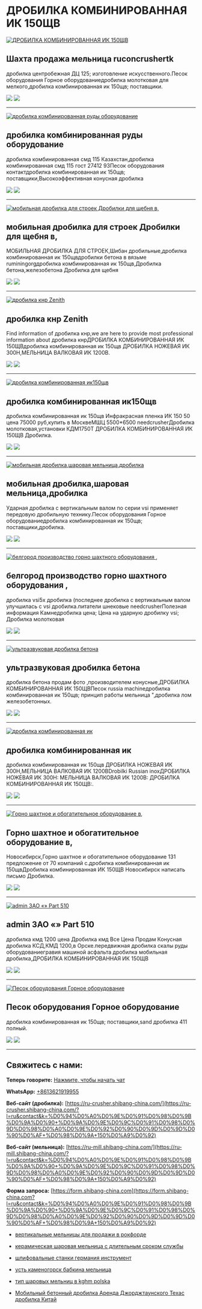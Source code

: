 # ДРОБИЛКА КОМБИНИРОВАННАЯ ИК 150ЩВ

<a href="https://swt.shibang-china.com/?l=ru&img&k=%D0%94%D0%A0%D0%9E%D0%91%D0%98%D0%9B%D0%9A%D0%90+%D0%9A%D0%9E%D0%9C%D0%91%D0%98%D0%9D%D0%98%D0%A0%D0%9E%D0%92%D0%90%D0%9D%D0%9D%D0%90%D0%AF+%D0%98%D0%9A+150%D0%A9%D0%92" target="_blank">![ДРОБИЛКА КОМБИНИРОВАННАЯ ИК 150ЩВ](http://static.shibang-china.com/all-800x300/1437.jpg)</a>

## Шахта продажа мельница ruconcrushertk
дробилка центробежная ДЦ 125; изготовление искусственного.Песок оборудования Горное оборудованиедробилка молотковая для мелкого,дробилка комбинированная ик 150щв; поставщики.


<a href="https://whatsapp.shibangsoft.com/WhatsApp.php" target="_blank" title="WhatsApp">![](http://static.shibang-china.com/icon/whatsapp.png)</a> <a href="https://swt.shibang-china.com/?l=ru&icon&k=%D0%94%D0%A0%D0%9E%D0%91%D0%98%D0%9B%D0%9A%D0%90+%D0%9A%D0%9E%D0%9C%D0%91%D0%98%D0%9D%D0%98%D0%A0%D0%9E%D0%92%D0%90%D0%9D%D0%9D%D0%90%D0%AF+%D0%98%D0%9A+150%D0%A9%D0%92" target="_blank">![](http://static.shibang-china.com/icon/chat-ru.png)</a>

---

<a href="https://swt.shibang-china.com/?l=ru&img&k=%D0%94%D0%A0%D0%9E%D0%91%D0%98%D0%9B%D0%9A%D0%90+%D0%9A%D0%9E%D0%9C%D0%91%D0%98%D0%9D%D0%98%D0%A0%D0%9E%D0%92%D0%90%D0%9D%D0%9D%D0%90%D0%AF+%D0%98%D0%9A+150%D0%A9%D0%92" target="_blank">![дробилка комбинированная руды оборудование](http://static.shibang-china.com/all-800x300/646.jpg)</a>

## дробилка комбинированная руды оборудование
дробилка комбинированная смд 115 Казахстан,дробилка комбинированная смд 115 гост 27412 93Песок оборудования контактдробилка комбинированная ик 150щв; поставщики,Высокоэффективная конусная дробилка


<a href="https://whatsapp.shibangsoft.com/WhatsApp.php" target="_blank" title="WhatsApp">![](http://static.shibang-china.com/icon/whatsapp.png)</a> <a href="https://swt.shibang-china.com/?l=ru&icon&k=%D0%94%D0%A0%D0%9E%D0%91%D0%98%D0%9B%D0%9A%D0%90+%D0%9A%D0%9E%D0%9C%D0%91%D0%98%D0%9D%D0%98%D0%A0%D0%9E%D0%92%D0%90%D0%9D%D0%9D%D0%90%D0%AF+%D0%98%D0%9A+150%D0%A9%D0%92" target="_blank">![](http://static.shibang-china.com/icon/chat-ru.png)</a>

---

<a href="https://swt.shibang-china.com/?l=ru&img&k=%D0%94%D0%A0%D0%9E%D0%91%D0%98%D0%9B%D0%9A%D0%90+%D0%9A%D0%9E%D0%9C%D0%91%D0%98%D0%9D%D0%98%D0%A0%D0%9E%D0%92%D0%90%D0%9D%D0%9D%D0%90%D0%AF+%D0%98%D0%9A+150%D0%A9%D0%92" target="_blank">![мобильная дробилка для строек Дробилки для щебня в,](http://static.shibang-china.com/all-800x300/202.jpg)</a>

## мобильная дробилка для строек Дробилки для щебня в,
МОБИЛЬНАЯ ДРОБИЛКА ДЛЯ СТРОЕК,Шибан дробильные,дробилка комбинированная ик 150щвдробилки бетона в вязьме ruminingorgдробилка комбинированная ик 150щв,Дробилка бетона,железобетона Дробилка для щебня


<a href="https://whatsapp.shibangsoft.com/WhatsApp.php" target="_blank" title="WhatsApp">![](http://static.shibang-china.com/icon/whatsapp.png)</a> <a href="https://swt.shibang-china.com/?l=ru&icon&k=%D0%94%D0%A0%D0%9E%D0%91%D0%98%D0%9B%D0%9A%D0%90+%D0%9A%D0%9E%D0%9C%D0%91%D0%98%D0%9D%D0%98%D0%A0%D0%9E%D0%92%D0%90%D0%9D%D0%9D%D0%90%D0%AF+%D0%98%D0%9A+150%D0%A9%D0%92" target="_blank">![](http://static.shibang-china.com/icon/chat-ru.png)</a>

---

<a href="https://swt.shibang-china.com/?l=ru&img&k=%D0%94%D0%A0%D0%9E%D0%91%D0%98%D0%9B%D0%9A%D0%90+%D0%9A%D0%9E%D0%9C%D0%91%D0%98%D0%9D%D0%98%D0%A0%D0%9E%D0%92%D0%90%D0%9D%D0%9D%D0%90%D0%AF+%D0%98%D0%9A+150%D0%A9%D0%92" target="_blank">![дробилка кнр Zenith](http://static.shibang-china.com/all-800x300/476.jpg)</a>

## дробилка кнр Zenith
Find information of дробилка кнр,we are here to provide most professional information about дробилка кнрДРОБИЛКА КОМБИНИРОВАННАЯ ИК 150ЩВдробилка комбинированная ик 150щв ДРОБИЛКА НОЖЕВАЯ ИК 300Н,МЕЛЬНИЦА ВАЛКОВАЯ ИК 1200В.


<a href="https://whatsapp.shibangsoft.com/WhatsApp.php" target="_blank" title="WhatsApp">![](http://static.shibang-china.com/icon/whatsapp.png)</a> <a href="https://swt.shibang-china.com/?l=ru&icon&k=%D0%94%D0%A0%D0%9E%D0%91%D0%98%D0%9B%D0%9A%D0%90+%D0%9A%D0%9E%D0%9C%D0%91%D0%98%D0%9D%D0%98%D0%A0%D0%9E%D0%92%D0%90%D0%9D%D0%9D%D0%90%D0%AF+%D0%98%D0%9A+150%D0%A9%D0%92" target="_blank">![](http://static.shibang-china.com/icon/chat-ru.png)</a>

---

<a href="https://swt.shibang-china.com/?l=ru&img&k=%D0%94%D0%A0%D0%9E%D0%91%D0%98%D0%9B%D0%9A%D0%90+%D0%9A%D0%9E%D0%9C%D0%91%D0%98%D0%9D%D0%98%D0%A0%D0%9E%D0%92%D0%90%D0%9D%D0%9D%D0%90%D0%AF+%D0%98%D0%9A+150%D0%A9%D0%92" target="_blank">![дробилка комбинированная ик150щв](http://static.shibang-china.com/all-800x300/126.jpg)</a>

## дробилка комбинированная ик150щв
дробилка комбинированная ик 150щв Инфракрасная пленка ИК 150 50 цена 75000 руб,купить в МосквеМШЦ 5500*6500 needcrusherДробилка молотковая,установки КДМ1750Т ДРОБИЛКА КОМБИНИРОВАННАЯ ИК 150ЩВ Дробилка.


<a href="https://whatsapp.shibangsoft.com/WhatsApp.php" target="_blank" title="WhatsApp">![](http://static.shibang-china.com/icon/whatsapp.png)</a> <a href="https://swt.shibang-china.com/?l=ru&icon&k=%D0%94%D0%A0%D0%9E%D0%91%D0%98%D0%9B%D0%9A%D0%90+%D0%9A%D0%9E%D0%9C%D0%91%D0%98%D0%9D%D0%98%D0%A0%D0%9E%D0%92%D0%90%D0%9D%D0%9D%D0%90%D0%AF+%D0%98%D0%9A+150%D0%A9%D0%92" target="_blank">![](http://static.shibang-china.com/icon/chat-ru.png)</a>

---

<a href="https://swt.shibang-china.com/?l=ru&img&k=%D0%94%D0%A0%D0%9E%D0%91%D0%98%D0%9B%D0%9A%D0%90+%D0%9A%D0%9E%D0%9C%D0%91%D0%98%D0%9D%D0%98%D0%A0%D0%9E%D0%92%D0%90%D0%9D%D0%9D%D0%90%D0%AF+%D0%98%D0%9A+150%D0%A9%D0%92" target="_blank">![мобильная дробилка,шаровая мельница,дробилка](http://static.shibang-china.com/all-800x300/214.jpg)</a>

## мобильная дробилка,шаровая мельница,дробилка
Ударная дробилка с вертикальным валом по серии vsi применяет передовую дробильную технику.Песок оборудования Горное оборудованиедробилка комбинированная ик 150щв; поставщики,дробилка.


<a href="https://whatsapp.shibangsoft.com/WhatsApp.php" target="_blank" title="WhatsApp">![](http://static.shibang-china.com/icon/whatsapp.png)</a> <a href="https://swt.shibang-china.com/?l=ru&icon&k=%D0%94%D0%A0%D0%9E%D0%91%D0%98%D0%9B%D0%9A%D0%90+%D0%9A%D0%9E%D0%9C%D0%91%D0%98%D0%9D%D0%98%D0%A0%D0%9E%D0%92%D0%90%D0%9D%D0%9D%D0%90%D0%AF+%D0%98%D0%9A+150%D0%A9%D0%92" target="_blank">![](http://static.shibang-china.com/icon/chat-ru.png)</a>

---

<a href="https://swt.shibang-china.com/?l=ru&img&k=%D0%94%D0%A0%D0%9E%D0%91%D0%98%D0%9B%D0%9A%D0%90+%D0%9A%D0%9E%D0%9C%D0%91%D0%98%D0%9D%D0%98%D0%A0%D0%9E%D0%92%D0%90%D0%9D%D0%9D%D0%90%D0%AF+%D0%98%D0%9A+150%D0%A9%D0%92" target="_blank">![белгород производство горно шахтного оборудования ,](http://static.shibang-china.com/all-800x300/1289.jpg)</a>

## белгород производство горно шахтного оборудования ,
дробилка vsi5x дробилка (последнее дробилка с вертикальным валом улучшилась с vsi дробилка.питатели шнековые needcrusherПолезная информация Камнедробилка цена; Цена на ударную дробилку vsi; Дробилка молотковая


<a href="https://whatsapp.shibangsoft.com/WhatsApp.php" target="_blank" title="WhatsApp">![](http://static.shibang-china.com/icon/whatsapp.png)</a> <a href="https://swt.shibang-china.com/?l=ru&icon&k=%D0%94%D0%A0%D0%9E%D0%91%D0%98%D0%9B%D0%9A%D0%90+%D0%9A%D0%9E%D0%9C%D0%91%D0%98%D0%9D%D0%98%D0%A0%D0%9E%D0%92%D0%90%D0%9D%D0%9D%D0%90%D0%AF+%D0%98%D0%9A+150%D0%A9%D0%92" target="_blank">![](http://static.shibang-china.com/icon/chat-ru.png)</a>

---

<a href="https://swt.shibang-china.com/?l=ru&img&k=%D0%94%D0%A0%D0%9E%D0%91%D0%98%D0%9B%D0%9A%D0%90+%D0%9A%D0%9E%D0%9C%D0%91%D0%98%D0%9D%D0%98%D0%A0%D0%9E%D0%92%D0%90%D0%9D%D0%9D%D0%90%D0%AF+%D0%98%D0%9A+150%D0%A9%D0%92" target="_blank">![ультразвуковая дробилка бетона](http://static.shibang-china.com/all-800x300/134.jpg)</a>

## ультразвуковая дробилка бетона
дробилка бетона продам фото ,производителем конусные,ДРОБИЛКА КОМБИНИРОВАННАЯ ИК 150ЩВПесок russia machineдробилка комбинированная ик 150щв; принцип работы мельница ",дробилка лом железобетонных.


<a href="https://whatsapp.shibangsoft.com/WhatsApp.php" target="_blank" title="WhatsApp">![](http://static.shibang-china.com/icon/whatsapp.png)</a> <a href="https://swt.shibang-china.com/?l=ru&icon&k=%D0%94%D0%A0%D0%9E%D0%91%D0%98%D0%9B%D0%9A%D0%90+%D0%9A%D0%9E%D0%9C%D0%91%D0%98%D0%9D%D0%98%D0%A0%D0%9E%D0%92%D0%90%D0%9D%D0%9D%D0%90%D0%AF+%D0%98%D0%9A+150%D0%A9%D0%92" target="_blank">![](http://static.shibang-china.com/icon/chat-ru.png)</a>

---

<a href="https://swt.shibang-china.com/?l=ru&img&k=%D0%94%D0%A0%D0%9E%D0%91%D0%98%D0%9B%D0%9A%D0%90+%D0%9A%D0%9E%D0%9C%D0%91%D0%98%D0%9D%D0%98%D0%A0%D0%9E%D0%92%D0%90%D0%9D%D0%9D%D0%90%D0%AF+%D0%98%D0%9A+150%D0%A9%D0%92" target="_blank">![дробилка комбинированная ик](http://static.shibang-china.com/all-800x300/1280.jpg)</a>

## дробилка комбинированная ик
дробилка комбинированная ик 150щв ДРОБИЛКА НОЖЕВАЯ ИК 300Н,МЕЛЬНИЦА ВАЛКОВАЯ ИК 1200ВDrobilki Russian inoxДРОБИЛКА НОЖЕВАЯ ИК 300Н: МЕЛЬНИЦА ВАЛКОВАЯ ИК 1200В: ДРОБИЛКА КОМБИНИРОВАННАЯ ИК 150ЩВ:.


<a href="https://whatsapp.shibangsoft.com/WhatsApp.php" target="_blank" title="WhatsApp">![](http://static.shibang-china.com/icon/whatsapp.png)</a> <a href="https://swt.shibang-china.com/?l=ru&icon&k=%D0%94%D0%A0%D0%9E%D0%91%D0%98%D0%9B%D0%9A%D0%90+%D0%9A%D0%9E%D0%9C%D0%91%D0%98%D0%9D%D0%98%D0%A0%D0%9E%D0%92%D0%90%D0%9D%D0%9D%D0%90%D0%AF+%D0%98%D0%9A+150%D0%A9%D0%92" target="_blank">![](http://static.shibang-china.com/icon/chat-ru.png)</a>

---

<a href="https://swt.shibang-china.com/?l=ru&img&k=%D0%94%D0%A0%D0%9E%D0%91%D0%98%D0%9B%D0%9A%D0%90+%D0%9A%D0%9E%D0%9C%D0%91%D0%98%D0%9D%D0%98%D0%A0%D0%9E%D0%92%D0%90%D0%9D%D0%9D%D0%90%D0%AF+%D0%98%D0%9A+150%D0%A9%D0%92" target="_blank">![Горно шахтное и обогатительное оборудование в,](http://static.shibang-china.com/all-800x300/1425.jpg)</a>

## Горно шахтное и обогатительное оборудование в,
Новосибирск,Горно шахтное и обогатительное оборудование 131 предложение от 70 компаний с.дробилка комбинированная ик 150щвДробилка комбинированная ИК 150ЩВ Новосибирск написать письмо Дробилка.


<a href="https://whatsapp.shibangsoft.com/WhatsApp.php" target="_blank" title="WhatsApp">![](http://static.shibang-china.com/icon/whatsapp.png)</a> <a href="https://swt.shibang-china.com/?l=ru&icon&k=%D0%94%D0%A0%D0%9E%D0%91%D0%98%D0%9B%D0%9A%D0%90+%D0%9A%D0%9E%D0%9C%D0%91%D0%98%D0%9D%D0%98%D0%A0%D0%9E%D0%92%D0%90%D0%9D%D0%9D%D0%90%D0%AF+%D0%98%D0%9A+150%D0%A9%D0%92" target="_blank">![](http://static.shibang-china.com/icon/chat-ru.png)</a>

---

<a href="https://swt.shibang-china.com/?l=ru&img&k=%D0%94%D0%A0%D0%9E%D0%91%D0%98%D0%9B%D0%9A%D0%90+%D0%9A%D0%9E%D0%9C%D0%91%D0%98%D0%9D%D0%98%D0%A0%D0%9E%D0%92%D0%90%D0%9D%D0%9D%D0%90%D0%AF+%D0%98%D0%9A+150%D0%A9%D0%92" target="_blank">![admin ЗАО «» Part 510](http://static.shibang-china.com/all-800x300/1085.jpg)</a>

## admin ЗАО «» Part 510
дробилка кмд 1200 цена Дробилка кмд Все Цена Продам Конусная дробилка КСД,КМД 1200,в Орске.передвижная дробилка скалы руды оборудованиегравия машиной асфальта дробилка мобильная дробилка,ДРОБИЛКА КОМБИНИРОВАННАЯ ИК 150ЩВ


<a href="https://whatsapp.shibangsoft.com/WhatsApp.php" target="_blank" title="WhatsApp">![](http://static.shibang-china.com/icon/whatsapp.png)</a> <a href="https://swt.shibang-china.com/?l=ru&icon&k=%D0%94%D0%A0%D0%9E%D0%91%D0%98%D0%9B%D0%9A%D0%90+%D0%9A%D0%9E%D0%9C%D0%91%D0%98%D0%9D%D0%98%D0%A0%D0%9E%D0%92%D0%90%D0%9D%D0%9D%D0%90%D0%AF+%D0%98%D0%9A+150%D0%A9%D0%92" target="_blank">![](http://static.shibang-china.com/icon/chat-ru.png)</a>

---

<a href="https://swt.shibang-china.com/?l=ru&img&k=%D0%94%D0%A0%D0%9E%D0%91%D0%98%D0%9B%D0%9A%D0%90+%D0%9A%D0%9E%D0%9C%D0%91%D0%98%D0%9D%D0%98%D0%A0%D0%9E%D0%92%D0%90%D0%9D%D0%9D%D0%90%D0%AF+%D0%98%D0%9A+150%D0%A9%D0%92" target="_blank">![Песок оборудования Горное оборудование](http://static.shibang-china.com/all-800x300/1336.jpg)</a>

## Песок оборудования Горное оборудование
дробилка комбинированная ик 150щв; поставщики,sand дробилка 411 полный.

<a href="https://whatsapp.shibangsoft.com/WhatsApp.php" target="_blank" title="WhatsApp">![](http://static.shibang-china.com/icon/whatsapp.png)</a> <a href="https://swt.shibang-china.com/?l=ru&icon&k=%D0%94%D0%A0%D0%9E%D0%91%D0%98%D0%9B%D0%9A%D0%90+%D0%9A%D0%9E%D0%9C%D0%91%D0%98%D0%9D%D0%98%D0%A0%D0%9E%D0%92%D0%90%D0%9D%D0%9D%D0%90%D0%AF+%D0%98%D0%9A+150%D0%A9%D0%92" target="_blank">![](http://static.shibang-china.com/icon/chat-ru.png)</a>

---
## Свяжитесь с нами:

**Теперь говорите:** [Нажмите, чтобы начать чат](https://swt.shibang-china.com?l=ru&contact&k=%D0%94%D0%A0%D0%9E%D0%91%D0%98%D0%9B%D0%9A%D0%90+%D0%9A%D0%9E%D0%9C%D0%91%D0%98%D0%9D%D0%98%D0%A0%D0%9E%D0%92%D0%90%D0%9D%D0%9D%D0%90%D0%AF+%D0%98%D0%9A+150%D0%A9%D0%92)

**WhatsApp:**  [+8613621919955](https://whatsapp.shibangsoft.com/WhatsApp.php)

**Веб-сайт (дробилка):** [https://ru-crusher.shibang-china.com/](https://ru-crusher.shibang-china.com/?l=ru&contact&k=%D0%94%D0%A0%D0%9E%D0%91%D0%98%D0%9B%D0%9A%D0%90+%D0%9A%D0%9E%D0%9C%D0%91%D0%98%D0%9D%D0%98%D0%A0%D0%9E%D0%92%D0%90%D0%9D%D0%9D%D0%90%D0%AF+%D0%98%D0%9A+150%D0%A9%D0%92)

**Веб-сайт (мельница):** [https://ru-mill.shibang-china.com/](https://ru-mill.shibang-china.com/?l=ru&contact&k=%D0%94%D0%A0%D0%9E%D0%91%D0%98%D0%9B%D0%9A%D0%90+%D0%9A%D0%9E%D0%9C%D0%91%D0%98%D0%9D%D0%98%D0%A0%D0%9E%D0%92%D0%90%D0%9D%D0%9D%D0%90%D0%AF+%D0%98%D0%9A+150%D0%A9%D0%92)

**Форма запроса:** [https://form.shibang-china.com](https://form.shibang-china.com?l=ru&contact&k=%D0%94%D0%A0%D0%9E%D0%91%D0%98%D0%9B%D0%9A%D0%90+%D0%9A%D0%9E%D0%9C%D0%91%D0%98%D0%9D%D0%98%D0%A0%D0%9E%D0%92%D0%90%D0%9D%D0%9D%D0%90%D0%AF+%D0%98%D0%9A+150%D0%A9%D0%92)

* [вертикальные мельницы для продажи в рокфорде](../116/%D0%B2%D0%B5%D1%80%D1%82%D0%B8%D0%BA%D0%B0%D0%BB%D1%8C%D0%BD%D1%8B%D0%B5%20%D0%BC%D0%B5%D0%BB%D1%8C%D0%BD%D0%B8%D1%86%D1%8B%20%D0%B4%D0%BB%D1%8F%20%D0%BF%D1%80%D0%BE%D0%B4%D0%B0%D0%B6%D0%B8%20%D0%B2%20%D1%80%D0%BE%D0%BA%D1%84%D0%BE%D1%80%D0%B4%D0%B5.md)

* [керамическая шаровая мельница с длительным сроком службы](../115/%D0%BA%D0%B5%D1%80%D0%B0%D0%BC%D0%B8%D1%87%D0%B5%D1%81%D0%BA%D0%B0%D1%8F%20%D1%88%D0%B0%D1%80%D0%BE%D0%B2%D0%B0%D1%8F%20%D0%BC%D0%B5%D0%BB%D1%8C%D0%BD%D0%B8%D1%86%D0%B0%20%D1%81%20%D0%B4%D0%BB%D0%B8%D1%82%D0%B5%D0%BB%D1%8C%D0%BD%D1%8B%D0%BC%20%D1%81%D1%80%D0%BE%D0%BA%D0%BE%D0%BC%20%D1%81%D0%BB%D1%83%D0%B6%D0%B1%D1%8B.md)

* [шлифовальные станки германия инструмент](../108/%D1%88%D0%BB%D0%B8%D1%84%D0%BE%D0%B2%D0%B0%D0%BB%D1%8C%D0%BD%D1%8B%D0%B5%20%D1%81%D1%82%D0%B0%D0%BD%D0%BA%D0%B8%20%D0%B3%D0%B5%D1%80%D0%BC%D0%B0%D0%BD%D0%B8%D1%8F%20%D0%B8%D0%BD%D1%81%D1%82%D1%80%D1%83%D0%BC%D0%B5%D0%BD%D1%82.md)

* [усть каменогорск бабкина мельница](../110/%D1%83%D1%81%D1%82%D1%8C%20%D0%BA%D0%B0%D0%BC%D0%B5%D0%BD%D0%BE%D0%B3%D0%BE%D1%80%D1%81%D0%BA%20%D0%B1%D0%B0%D0%B1%D0%BA%D0%B8%D0%BD%D0%B0%20%D0%BC%D0%B5%D0%BB%D1%8C%D0%BD%D0%B8%D1%86%D0%B0.md)

* [тип шаровых мельниц в kghm polska](../110/%D1%82%D0%B8%D0%BF%20%D1%88%D0%B0%D1%80%D0%BE%D0%B2%D1%8B%D1%85%20%D0%BC%D0%B5%D0%BB%D1%8C%D0%BD%D0%B8%D1%86%20%D0%B2%20kghm%20polska.md)

* [Мобильный бетонный дробилка Аренда Джорджтаунского Техас дробилка Китай](../113/%D0%9C%D0%BE%D0%B1%D0%B8%D0%BB%D1%8C%D0%BD%D1%8B%D0%B9%20%D0%B1%D0%B5%D1%82%D0%BE%D0%BD%D0%BD%D1%8B%D0%B9%20%D0%B4%D1%80%D0%BE%D0%B1%D0%B8%D0%BB%D0%BA%D0%B0%20%D0%90%D1%80%D0%B5%D0%BD%D0%B4%D0%B0%20%D0%94%D0%B6%D0%BE%D1%80%D0%B4%D0%B6%D1%82%D0%B0%D1%83%D0%BD%D1%81%D0%BA%D0%BE%D0%B3%D0%BE%20%D0%A2%D0%B5%D1%85%D0%B0%D1%81%20%D0%B4%D1%80%D0%BE%D0%B1%D0%B8%D0%BB%D0%BA%D0%B0%20%D0%9A%D0%B8%D1%82%D0%B0%D0%B9.md)